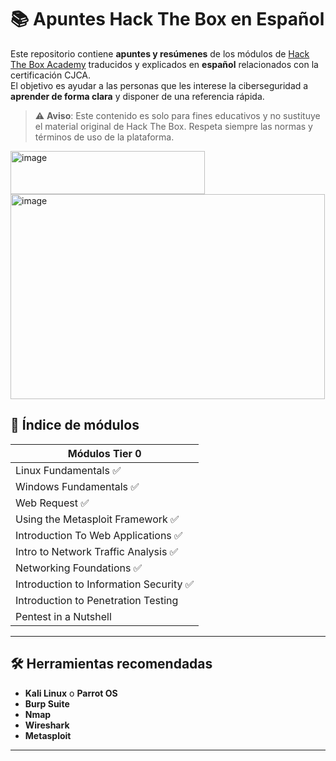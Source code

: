 # 📚 Apuntes Hack The Box en Español

Este repositorio contiene **apuntes y resúmenes** de los módulos de [Hack The Box Academy](https://academy.hackthebox.com/) traducidos y explicados en **español** relacionados con la certificación CJCA.  
El objetivo es ayudar a las personas que les interese la ciberseguridad a **aprender de forma clara** y disponer de una referencia rápida.

> ⚠️ **Aviso**: Este contenido es solo para fines educativos y no sustituye el material original de Hack The Box. Respeta siempre las normas y términos de uso de la plataforma.

<img width="311" height="69" alt="image" src="https://github.com/user-attachments/assets/24da81b4-8450-49d4-9e8a-4ace074913e5" />

<img width="503" height="328" alt="image" src="https://github.com/user-attachments/assets/598d4def-fab5-487d-be10-a716c769a073" />

## 📖 Índice de módulos

| Módulos Tier 0 |
|--------|
| Linux Fundamentals ✅| 
| Windows Fundamentals ✅|
| Web Request ✅|
| Using the Metasploit Framework ✅|
| Introduction To Web Applications ✅ |
| Intro to Network Traffic Analysis ✅|
| Networking Foundations ✅| 
| Introduction to Information Security ✅|
| Introduction to Penetration Testing |
| Pentest in a Nutshell |
---

## 🛠 Herramientas recomendadas

- **Kali Linux** o **Parrot OS**
- **Burp Suite**
- **Nmap**
- **Wireshark**
- **Metasploit**

---
